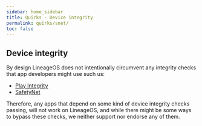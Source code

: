 ```yaml
---
sidebar: home_sidebar
title: Quirks - Device integrity
permalink: quirks/snet/
toc: false
---
```


## Device integrity

By design LineageOS does not intentionally circumvent any integrity checks that app developers might use such us:
* [Play Integrity](https://developer.android.com/google/play/integrity/overview)
* [SafetyNet](https://developer.android.com/privacy-and-security/safetynet)

Therefore, any apps that depend on some kind of device integrity checks passing, will not work on LineageOS, and while there might be some ways to bypass these checks, we neither support nor endorse any of them.
